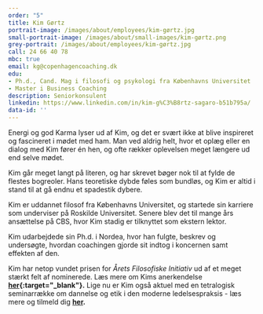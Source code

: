 ```yaml
---
order: "5"
title: Kim Gørtz
portrait-image: /images/about/employees/kim-gørtz.jpg
small-portrait-image: /images/about/small-images/kim-gørtz.png
grey-portrait: /images/about/employees/kim-gørtz.jpg
call: 24 66 40 78
mbc: true
email: kg@copenhagencoaching.dk
edu:
- Ph.d., Cand. Mag i filosofi og psykologi fra Københavns Universitet
- Master i Business Coaching
description: Seniorkonsulent
linkedin: https://www.linkedin.com/in/kim-g%C3%B8rtz-sagaro-b51b795a/
data-id: ''
---
```


Energi og god Karma lyser ud af Kim, og det er svært ikke at blive inspireret og fascineret i mødet med ham. Man ved aldrig helt, hvor et oplæg eller en dialog med Kim fører én hen, og ofte rækker oplevelsen meget længere ud end selve mødet.

Kim går meget langt på literen, og har skrevet bøger nok til at fylde de flestes bogreoler. Hans teoretiske dybde føles som bundløs, og Kim er altid i stand til at gå endnu et spadestik dybere.

Kim er uddannet filosof fra Københavns Universitet, og startede sin karriere som underviser på Roskilde Universitet. Senere blev det til mange års ansættelse på CBS, hvor Kim stadig er tilknyttet som ekstern lektor.

Kim udarbejdede sin Ph.d. i Nordea, hvor han fulgte, beskrev og undersøgte, hvordan coachingen gjorde sit indtog i koncernen samt effekten af den.

Kim har netop vundet prisen for *Årets Filosofiske Initiativ* ud af et meget stærkt felt af nominerede. Læs mere om Kims anerkendelse **[her](https://dsfp.dk/){:target="_blank"}.** Lige nu er Kim også aktuel med en tetralogisk seminarrække om dannelse og etik i den moderne ledelsespraksis - læs mere og tilmeld dig **[her](/inspiration/seminar-med-kim/).**
